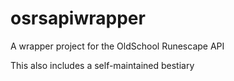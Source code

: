 # osrsapiwrapper
A wrapper project for the OldSchool Runescape API

This also includes a self-maintained bestiary